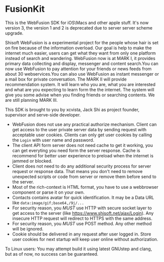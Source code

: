 FusionKit
=========

This is the WebFusion SDK for iOS\Macs and other apple stuff. It's now version 3, the version 1 and 2 is deprecated due to server server scheme upgrade. 

Shisoft WebFusion is a experimental project for the people whose hair is set on fire because of the information overload. Our goal is help to make the internet much easier, users can get what they want from only one platform instead of search and wandering. WebFusion now is at MARK I, it provides primary data collecting and display, messenger and content search.You can now use WebFusion to pay attention for your friends or news feeds from about 30 webservices.You can also use WebFusion as instant messenger or a mail box for private conversation. The MARK II will provide recommendation system. It will learn who you are, what you are interested and what are you expecting to learn form the the internet. The system will give you some advise when you finding friends or searching contents. We are still planning MARK III.

This SDK is brought to you by xcvista, Jack Shi as project founder, supervisor and serve-side developer.

* WebFusion does not use any practical authorize mechanism. Client can get access to the user private server data by  sending request with acceptable user cookies. Clients can only get user cookies by calling the `Login` with user name and password.
* The client API form server does not need cache to get it working, you can get everyting you need form the server response. Cache is recommend for better user experience to preload when the internet is jammed or blocked.
* Client does not need to do any additional security process for server request or response data. That means you don't need to remove unexpected scripts or code from server or remove them before send to the server.
* Most of the rich-context is HTML format, you have to use a webbrowser component or parse it on your own.
* Contacts contains avatar for quick identification. It may be a Data URL like `data:image/gif;base64,/9j/...`
* For security reason, you *MUST* use HTTP with secure socket layer to get access to the server (like https://www.shisoft.net/ajax/Login). Any insecure HTTP request will redirect to HTTPS with the same address.
* For security reason, you *MUST* use POST method. Any other method will be ignored.
* Cookie should be delivered in any request after user logged in. Store user cookies for next startup will keep user online without authorization.

To Linux users: You may attempt build it using latest GNUstep and clang, but as of now, no success can be guaranteed.

